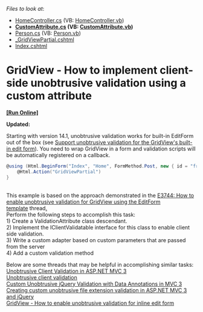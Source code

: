 <!-- default file list -->
*Files to look at*:

* [HomeController.cs](./CS/E4924/Controllers/HomeController.cs) (VB: [HomeController.vb](./VB/E4924/Controllers/HomeController.vb))
* **[CustomAttribute.cs](./CS/E4924/Models/CustomAttribute.cs) (VB: [CustomAttribute.vb](./VB/E4924/Models/CustomAttribute.vb))**
* [Person.cs](./CS/E4924/Models/Person.cs) (VB: [Person.vb](./VB/E4924/Models/Person.vb))
* [_GridViewPartial.cshtml](./CS/E4924/Views/Home/_GridViewPartial.cshtml)
* [Index.cshtml](./CS/E4924/Views/Home/Index.cshtml)
<!-- default file list end -->
# GridView - How to implement client-side unobtrusive validation using a custom attribute
<!-- run online -->
**[[Run Online]](https://codecentral.devexpress.com/e4924/)**
<!-- run online end -->


<p><strong>Updated: </strong></p>
<p>Starting with version 14.1, unobtrusive validation works for built-in EditForm out of the box (see <a href="https://www.devexpress.com/Support/Center/p/S173266">Support unobtrusive validation for the GridView's built-in edit form</a>). You need to wrap GridView in a form and validation scripts will be automatically registered on a callback.</p>


```cs
@using (Html.BeginForm("Index", "Home", FormMethod.Post, new { id = "frm" })) {
    @Html.Action("GridViewPartial")
}

```


<p><br />This example is based on the approach demonstrated in the <a href="https://www.devexpress.com/Support/Center/p/E3744">E3744: How to enable unobtrusive validation for GridView using the EditForm template</a> thread<u>.<br /> </u>Perform the following steps to accomplish this task:<br /> 1) Create a ValidationAttribute class descendant.<br /> 2) Implement the IClientValidatable interface for this class to enable client side validation.<br /> 3) Write a custom adapter based on custom parameters that are passed from the server<br /> 4) Add a custom validation method</p>
<p>Below are some threads that may be helpful in accomplishing similar tasks:<br /> <a href="http://bradwilson.typepad.com/blog/2010/10/mvc3-unobtrusive-validation.html"><u>Unobtrusive Client Validation in ASP.NET MVC 3</u></a><br /> <a href="http://samipoimala.com/it/2010/11/29/unobtrusive-client-validation-in-asp-net-mvc-3/"><u>Unobtrusive client validation</u></a><br /> <a href="http://thewayofcode.wordpress.com/2012/01/18/custom-unobtrusive-jquery-validation-with-data-annotations-in-mvc-3"><u>Custom Unobtrusive jQuery Validation with Data Annotations in MVC 3</u></a><br /> <u><a href="http://blog.tomasjansson.com/creating-custom-unobtrusive-file-extension-validation-in-asp-net-mvc-3-and-jquery">Creating custom unobtrusive file extension validation in ASP.NET MVC 3 and jQuery<br /></a><a href="https://www.devexpress.com/Support/Center/p/E4741">GridView - How to enable unobtrusive validation for inline edit form</a></u></p>

<br/>



